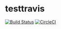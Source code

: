 # testtravis

[![Build Status](https://travis-ci.org/mikaem/testtravis.svg?branch=master)](https://travis-ci.org/mikaem/testtravis)
[![CircleCI](https://circleci.com/gh/mikaem/testtravis.svg?style=svg)](https://circleci.com/gh/mikaem/testtravis)

